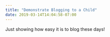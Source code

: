```yaml
---
title: "Demonstrate Blogging to a Child"
date: 2019-03-14T14:04:58-07:00
---
```

Just showing how easy it is to blog these days!
